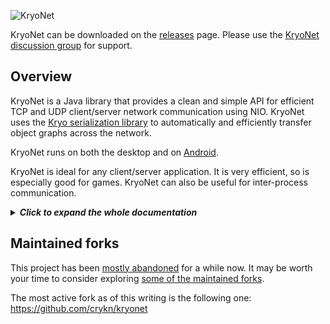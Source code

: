![KryoNet](https://raw.github.com/wiki/EsotericSoftware/kryonet/images/logo.jpg)

KryoNet can be downloaded on the [releases](https://github.com/EsotericSoftware/kryonet/releases) page. Please use the [KryoNet discussion group](http://groups.google.com/group/kryonet-users) for support.

## Overview

KryoNet is a Java library that provides a clean and simple API for efficient TCP and UDP client/server network communication using NIO. KryoNet uses the [Kryo serialization library](https://github.com/EsotericSoftware/kryo) to automatically and efficiently transfer object graphs across the network.

KryoNet runs on both the desktop and on [Android](http://www.android.com/).

KryoNet is ideal for any client/server application. It is very efficient, so is especially good for games. KryoNet can also be useful for inter-process communication.

<details>
  <summary><b><i>Click to expand the whole documentation</i></b></summary>
  
- [Running a server](#running-a-server)
- [Connecting a client](#connecting-a-client)
- [Registering classes](#registering-classes)
- [TCP and UDP](#tcp-and-udp)
- [Buffer sizes](#buffer-sizes)
- [Threading](#threading)
- [LAN server discovery](#lan-server-discovery)
- [Pluggable Serialization](#pluggable-serialization)
- [Logging](#logging)
- [Remote Method Invocation (RMI)](#remote-method-invocation)
- [KryoNet versus ?](#kryonet-versus-)
- [Maven Build](#maven-build)
- [Further reading](#further-reading)

## Running a server

This code starts a server on TCP port 54555 and UDP port 54777:

```java
    Server server = new Server();
    server.bind(54555, 54777);
    server.start();
```

The `start` method starts a thread to handle incoming connections, reading/writing to the socket, and notifying listeners.

This code adds a listener to handle receiving objects:

```java
    server.addListener(new Listener() {
       public void received (Connection connection, Object object) {
          if (object instanceof SomeRequest) {
             SomeRequest request = (SomeRequest)object;
             System.out.println(request.text);
    
             SomeResponse response = new SomeResponse();
             response.text = "Thanks";
             connection.sendTCP(response);
          }
       }
    });
```
	 
Note the Listener class has other notification methods that can be overridden.

Typically a listener has a series of `instanceof` checks to decide what to do with the object received. In this example, it prints out a string and sends a response over TCP.

The SomeRequest and SomeResponse classes are defined like this:

```java
    public class SomeRequest {
       public String text;
    }
    public class SomeResponse {
       public String text;
    }
```

[Kryo](https://github.com/EsotericSoftware/kryo) automatically serializes the objects to and from bytes.


## Connecting a client

This code connects to a server running on TCP port 54555 and UDP port 54777:

```java
    Client client = new Client();
    client.start();
    client.connect(5000, "192.168.0.4", 54555, 54777);
    
    SomeRequest request = new SomeRequest();
    request.text = "Here is the request";
    client.sendTCP(request);
```

The `start` method starts a thread to handle the outgoing connection, reading/writing to the socket, and notifying listeners. Note that the thread must be started before `connect` is called, else the outgoing connection will fail.

In this example, the `connect` method blocks for a maximum of 5000 milliseconds. If it times out or connecting otherwise fails, an exception is thrown (handling not shown). After the connection is made, the example sends a "SomeRequest" object to the server over TCP.

This code adds a listener to print out the response:

```java
    client.addListener(new Listener() {
       public void received (Connection connection, Object object) {
          if (object instanceof SomeResponse) {
             SomeResponse response = (SomeResponse)object;
             System.out.println(response.text);
          }
       }
    });
```

## Registering classes

For the above examples to work, the classes that are going to be sent over the network must be registered with the following code:

```java
    Kryo kryo = server.getKryo();
    kryo.register(SomeRequest.class);
    kryo.register(SomeResponse.class);
    Kryo kryo = client.getKryo();
    kryo.register(SomeRequest.class);
    kryo.register(SomeResponse.class);
```

This must be done on both the client and server, before any network communication occurs. It is very important that the exact same classes are registered on both the client and server, and that they are registered in the exact same order. Because of this, typically the code that registers classes is placed in a method on a class available to both the client and server.

Please see the [Kryo serialization library](https://github.com/EsotericSoftware/kryo) for more information on how objects are serialized for network transfer. Kryo can serialize any object and supports data compression (eg, deflate compression).


## TCP and UDP

KryoNet always uses a TCP port. This allows the framework to easily perform reliable communication and have a stateful connection. KryoNet can optionally use a UDP port in addition to the TCP port. While both ports can be used simultaneously, it is not recommended to send an huge amount of data on both at the same time because the two protocols can [affect each other](http://www.isoc.org/INET97/proceedings/F3/F3_1.HTM).

TCP is reliable, meaning objects sent are sure to arrive at their destination eventually. UDP is faster but unreliable, meaning an object sent may never be delivered. Because it is faster, UDP is typically used when many updates are being sent and it doesn't matter if an update is missed.

Note that KryoNet does not currently implement any extra features for UDP, such as reliability or flow control. It is left to the application to make proper use of the UDP connection.


## Buffer sizes

KryoNet uses a few buffers for serialization and deserialization that must be sized appropriately for a specific application. See the `Client` and `Server` constructors for customizing the buffer sizes. There are two types of buffers, a write buffer and an object buffer.

To receive an object graph, the bytes are stored in the object buffer until all of the bytes for the object are received, then the object is deserialized. The object buffer should be sized at least as large as the largest object that will be received.

To send an object graph, it is serialized to the write buffer where it is queued until it can be written to the network socket. Typically it is written immediately, but when sending a lot of data or when the network is slow, it may remain queued in the write buffer for a short time. The write buffer should be sized at least as large as the largest object that will be sent, plus some head room to allow for some serialized objects to be queued. The amount of head room needed is dependent upon the size of objects being sent and how often they are sent.

To avoid very large buffer sizes, object graphs can be split into smaller pieces and sent separately. Collecting the pieces and reassembling the larger object graph, or writing them to disk, etc is left to the application code. If a large number of small object graphs are queued to be written at once, it may exceed the write buffer size. `TcpIdleSender` and `InputStreamSender` can be used to queue more data only when the connection is idle. Also see the `setIdleThreshold` method on the Connection class.


## Threading

KryoNet imposes no restrictions on how threading is handled. The Server and Client classes have an update method that accepts connections and reads or writes any pending data for the current connections. The update method should be called periodically to process network events.

Both the Client and Server classes implement Runnable and the `run` method continually calls update until the `stop` method is called. Handing a client or server to a java.lang.Thread is a convenient way to have a dedicated update thread, and this is what the `start` method does. If this doesn't fit your needs, call `update` manually from the thread of your choice.

Listeners are notified from the update thread, so should not block for long. Static wrapper classes are provided on the Listener class to change how a listener is notified, such as ThreadedListener.

The update thread should never be blocked to wait for an incoming network message, as this will cause a deadlock.


## LAN server discovery

KryoNet can broadcast a UDP message on the LAN to discover any servers running:

```java
    InetAddress address = client.discoverHost(54777, 5000);
    System.out.println(address);
```

This will print the address of the first server found running on UDP port 54777. The call will block for up to 5000 milliseconds, waiting for a response.


## Logging

KryoNet makes use of the low overhead, lightweight [MinLog logging library](https://github.com/EsotericSoftware/minlog). The logging level can be set in this way:

```java
    Log.set(LEVEL_TRACE);
```

KryoNet does minimal logging at INFO and above levels. DEBUG is good to use during development and indicates the total number of bytes for each object sent. TRACE is good to use when debugging a specific problem, but outputs too much information to leave on all the time.

MinLog supports a fixed logging level, which will remove logging statements below that level. For efficiency, KryoNet can be compiled with a fixed logging level MinLog JAR. See [MinLog](https://github.com/EsotericSoftware/minlog) for more information.


## Pluggable Serialization

Serialization can be customized by providing a Serialization instance to the Client and Server constructors. By default KryoNet uses [Kryo](https://github.com/EsotericSoftware/kryo) for serialization. Kryo uses a binary format and is very efficient, highly configurable, and does automatic serialization for most object graphs.

JsonSerialization is provided which uses [JsonBeans](https://github.com/EsotericSoftware/jsonbeans) to do serialization using JSON. JSON is human readable so is convenient for use during development to monitor the data being sent and received.


## Remote Method Invocation

KryoNet has an easy to use mechanism for invoking methods on remote objects (RMI). This has a small amount of overhead versus explicitly sending objects. RMI can hide that methods are being marshaled and executed remotely, but in practice the code using such methods will need to be aware of the network communication to handle errors and methods that block. KryoNet's RMI is not related to the java.rmi package.

RMI is done by first calling `registerClasses`, creating an ObjectSpace and registering objects with an ID:

```java
    ObjectSpace.registerClasses(endPoint.getKryo());
    ObjectSpace objectSpace = new ObjectSpace();
    objectSpace.register(42, someObject);
    // ...
    objectSpace.addConnection(connection);
```

Multiple ObjectSpaces can be created for both the client or server side. Once registered, objects can be used on the other side of the registered connections:

```java
    SomeObject someObject = ObjectSpace.getRemoteObject(connection, 42, SomeObject.class);
    SomeResult result = someObject.doSomething();
```

The `getRemoteObject` method returns a proxy object that represents the specified class. When a method on the class is called, a message is sent over the connection and on the remote side the method is invoked on the registered object. The method blocks until the return value is sent back over the connection.

Exactly how the remote method invocation is performed can be customized by casting the proxy object to a RemoteObject.

```java
    SomeObject someObject = ObjectSpace.getRemoteObject(connection, 42, SomeObject.class);
    ((RemoteObject)someObject).setNonBlocking(true, true);
    someObject.doSomething();
```

Note that the SomeObject class does not need to implement RemoteObject, this is handled automatically.

The first `true` passed to `setNonBlocking` causes remote method invocations to be non-blocking. When `doSomething` is invoked, it will not block and wait for the return value. Instead the method will just return null.

The second `true` passed to `setNonBlocking` indicates that the return value of remote method invocations are to be ignored. This means the server will not waste time or bandwidth sending the result of the remote method invocation.

If the second parameter for `setNonBlocking` is false, the server will send back the remote method invocation return value. There are two ways to access a return value for a non-blocking method invocation:

```java
    RemoteObject remoteObject = (RemoteObject)someObject;
    remoteObject.setNonBlocking(true, false);
    someObject.doSomething();
    // ...
    SomeResult result = remoteObject.waitForLastResponse();

    RemoteObject remoteObject = (RemoteObject)someObject;
    remoteObject.setNonBlocking(true, false);
    someObject.doSomething();
    byte responseID = remoteObject.getLastResponseID();
    // ...
    SomeResult result = remoteObject.waitForResponse(responseID);
```

## KryoNet versus ?

KryoNet makes the assumptions that it will only be used for client/server architectures and that KryoNet will be used on both sides of the network. Because KryoNet solves a specific problem, the KryoNet API can do so very elegantly.

The [Apache MINA](http://mina.apache.org/) project is similar to KryoNet. MINA's API is lower level and a great deal more complicated. Even the simplest client/server will require a lot more code to be written. MINA also is not integrated with a robust serialization framework and doesn't intrinsically support RMI.

The [PyroNet](https://code.google.com/p/pyronet/) project is a minimal layer over NIO. It provides TCP networking similar to KryoNet, but without the higher level features. Priobit requires all network communication to occur on a single thread.

The [Java Game Networking](http://code.google.com/p/jgn/) project is a higher level library similar to KryoNet. JGN does not have as simple of an API.

## Maven Build

```xml
<repositories>
   <repository>
      <id>clojars</id>
      <url>http://clojars.org/repo/</url>
   </repository>
</repositories>

<dependencies>
   <dependency>
      <groupId>kryonet</groupId>
      <artifactId>kryonet</artifactId>
      <version>2.21</version>
   </dependency>
</dependencies>
```

## Further reading

Beyond this documentation page, you may find the following links useful:

- [Kryo](https://github.com/EsotericSoftware/kryo) (used to do the serialization in KryoNet)
- [Example code](examples/com/esotericsoftware/kryonet/examples)
- [Unit tests](test/com/esotericsoftware/kryonet)
  
</details>

## Maintained forks

This project has been [mostly abandoned](https://github.com/EsotericSoftware/kryonet/commits/master) for a while now. It may be worth your time to consider exploring [some of the maintained forks](https://useful-forks.github.io/?repo=EsotericSoftware/kryonet).

The most active fork as of this writing is the following one: https://github.com/crykn/kryonet
